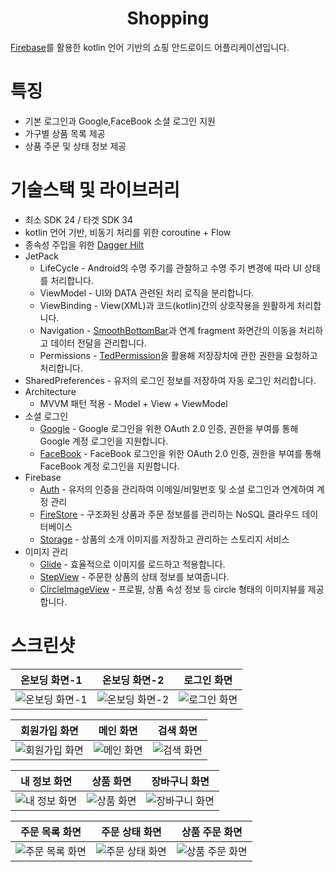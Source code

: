 # <div align=center>Shopping</div>
[Firebase](https://firebase.google.com/)를 활용한 kotlin 언어 기반의 쇼핑 안드로이드 어플리케이션입니다.

# 특징
* 기본 로그인과 Google,FaceBook 소셜 로그인 지원
* 가구별 상품 목록 제공
* 상품 주문 및 상태 정보 제공

# 기술스택 및 라이브러리
* 최소 SDK 24 / 타겟 SDK 34
* kotlin 언어 기반, 비동기 처리를 위한 coroutine + Flow
* 종속성 주입을 위한 [Dagger Hilt](https://dagger.dev/hilt/)
* JetPack
  * LifeCycle - Android의 수명 주기를 관찰하고 수명 주기 변경에 따라 UI 상태를 처리합니다.
  * ViewModel - UI와 DATA 관련된 처리 로직을 분리합니다.
  * ViewBinding - View(XML)과 코드(kotlin)간의 상호작용을 원활하게 처리합니다.
  * Navigation - [SmoothBottomBar](https://github.com/ibrahimsn98/SmoothBottomBar)과 연계 fragment 화면간의 이동을 처리하고 데이터 전달을 관리합니다.
  * Permissions - [TedPermission](https://github.com/ParkSangGwon/TedPermission)을 활용해 저장장치에 관한 권한을 요청하고 처리합니다.
* SharedPreferences - 유저의 로그인 정보를 저장하여 자동 로그인 처리합니다.
* Architecture
  * MVVM 패턴 적용 - Model + View + ViewModel
* 소셜 로그인
  * [Google](https://github.com/googleapis/google-auth-library-java) - Google 로그인을 위한 OAuth 2.0 인증, 권한을 부여를 통해 Google 계정 로그인을 지원합니다.
  * [FaceBook](https://developers.facebook.com/docs/facebook-login/) - FaceBook 로그인을 위한 OAuth 2.0 인증, 권한을 부여를 통해 FaceBook 계정 로그인을 지원합니다.
* Firebase
  * [Auth](https://firebase.google.com/docs/auth?hl=ko) - 유저의 인증을 관리하여 이메일/비밀번호 및 소셜 로그인과 연계하여 계정 관리
  * [FireStore](https://firebase.google.com/docs/firestore?hl=ko) - 구조화된 상품과 주문 정보를를 관리하는 NoSQL 클라우드 데이터베이스
  * [Storage](https://firebase.google.com/docs/storage/android/start?hl=ko) - 상품의 소개 이미지를 저장하고 관리하는 스토리지 서비스
* 이미지 관리
  * [Glide](https://github.com/bumptech/glide) - 효율적으로 이미지를 로드하고 적용합니다.
  * [StepView](https://github.com/shuhart/StepView) - 주문한 상품의 상태 정보를 보여줍니다.
  * [CircleImageView](https://github.com/hdodenhof/CircleImageView) - 프로필, 상품 속성 정보 등 circle 형태의 이미지뷰를 제공합니다.

# 스크린샷
|온보딩 화면-1|온보딩 화면-2|로그인 화면|
|---|---|---|
|![온보딩 화면-1](https://github.com/user-attachments/assets/8da197c5-2fd2-4e67-a929-a2e15d09ed7c)|![온보딩 화면-2](https://github.com/user-attachments/assets/5509ef58-a385-479f-a59a-ca2953e02df5)|![로그인 화면](https://github.com/user-attachments/assets/e202dd8f-2798-480c-af9f-b579bb11fd01)|

|회원가입 화면|메인 화면|검색 화면|
|---|---|---|
|![회원가입 화면](https://github.com/user-attachments/assets/40662f06-be4e-4f31-ba33-1b0df4c5f876)|![메인 화면](https://github.com/user-attachments/assets/68dc5c26-b76d-43f1-969a-c06134dd3930)|![검색 화면](https://github.com/user-attachments/assets/e0a0edc0-971b-4b4f-8698-f8e865bcbf08)|

|내 정보 화면|상품 화면|장바구니 화면|
|---|---|---|
|![내 정보 화면](https://github.com/user-attachments/assets/d1f4d487-6551-4030-9588-255d68c4b3de)|![상품 화면](https://github.com/user-attachments/assets/a47746c4-0f11-4c52-8403-4a801baa219a)|![장바구니 화면](https://github.com/user-attachments/assets/8502dcfe-0c0c-4343-a974-5930c2565f2d)|

|주문 목록 화면|주문 상태 화면|상품 주문 화면|
|---|---|---|
|![주문 목록 화면](https://github.com/user-attachments/assets/3f76bbdf-5956-4d81-a34d-a4b6f72c6239)|![주문 상태 화면](https://github.com/user-attachments/assets/5cbcd6bd-4aa8-41a7-a548-a53f36b3ea18)|![상품 주문 화면](https://github.com/user-attachments/assets/7cb556e2-1ccd-4b0e-93d6-4cbedb71c616)|